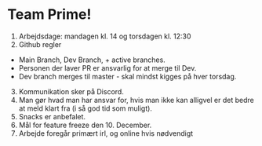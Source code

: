 # Team Prime!

1. Arbejdsdage: mandagen kl. 14 og torsdagen kl. 12:30
2. Github regler
  - Main Branch, Dev Branch, + active  branches.
  - Personen der laver PR er ansvarlig for at merge til Dev.
  - Dev branch merges til master - skal mindst kigges på hver torsdag.
3. Kommunikation sker på Discord.
4. Man gør hvad man har ansvar for, hvis man ikke kan alligvel er det bedre at meld klart fra (i så god tid som muligt).
5. Snacks er anbefalet.
6. Mål for feature freeze den 10. December.
7. Arbejde foregår primært irl, og online hvis nødvendigt
